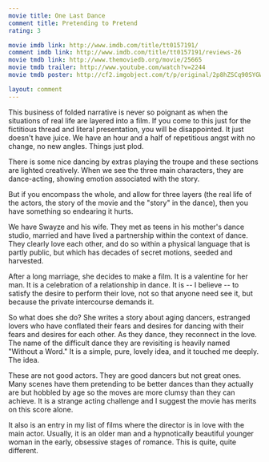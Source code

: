 ```yaml
---
movie title: One Last Dance
comment title: Pretending to Pretend
rating: 3

movie imdb link: http://www.imdb.com/title/tt0157191/
comment imdb link: http://www.imdb.com/title/tt0157191/reviews-26
movie tmdb link: http://www.themoviedb.org/movie/25665
movie tmdb trailer: http://www.youtube.com/watch?v=2244
movie tmdb poster: http://cf2.imgobject.com/t/p/original/2p8hZSCq90SYGW2mm60DCLU2uPx.jpg

layout: comment
---
```


This business of folded narrative is never so poignant as when the situations of real life are layered into a film. If you come to this just for the fictitious thread and literal presentation, you will be disappointed. It just doesn't have juice. We have an hour and a half of repetitious angst with no change, no new angles. Things just plod.

There is some nice dancing by extras playing the troupe and these sections are lighted creatively. When we see the three main characters, they are dance-acting, showing emotion associated with the story.

But if you encompass the whole, and allow for three layers (the real life of the actors, the story of the movie and the "story" in the dance), then you have something so endearing it hurts.

We have Swayze and his wife. They met as teens in his mother's dance studio, married and have lived a partnership within the context of dance. They clearly love each other, and do so within a physical language that is partly public, but which has decades of secret motions, seeded and harvested.

After a long marriage, she decides to make a film. It is a valentine for her man. It is a celebration of a relationship in dance. It is -- I believe -- to satisfy the desire to perform their love, not so that anyone need see it, but because the private intercourse demands it.

So what does she do? She writes a story about aging dancers, estranged lovers who have conflated their fears and desires for dancing with their fears and desires for each other. As they dance, they reconnect in the love. The name of the difficult dance they are revisiting is heavily named "Without a Word." It is a simple, pure, lovely idea, and it touched me deeply. The idea.

These are not good actors. They are good dancers but not great ones. Many scenes have them pretending to be better dances than they actually are but hobbled by age so the moves are more clumsy than they can achieve. It is a strange acting challenge and I suggest the movie has merits on this score alone.

It also is an entry in my list of films where the director is in love with the main actor. Usually, it is an older man and a hypnotically beautiful younger woman in the early, obsessive stages of romance. This is quite, quite different.
